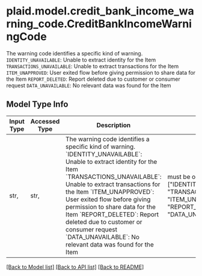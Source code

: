 # plaid.model.credit_bank_income_warning_code.CreditBankIncomeWarningCode

The warning code identifies a specific kind of warning. `IDENTITY_UNAVAILABLE`: Unable to extract identity for the Item `TRANSACTIONS_UNAVAILABLE`: Unable to extract transactions for the Item `ITEM_UNAPPROVED`: User exited flow before giving permission to share data for the Item `REPORT_DELETED`: Report deleted due to customer or consumer request `DATA_UNAVAILABLE`: No relevant data was found for the Item

## Model Type Info
Input Type | Accessed Type | Description | Notes
------------ | ------------- | ------------- | -------------
str,  | str,  | The warning code identifies a specific kind of warning. &#x60;IDENTITY_UNAVAILABLE&#x60;: Unable to extract identity for the Item &#x60;TRANSACTIONS_UNAVAILABLE&#x60;: Unable to extract transactions for the Item &#x60;ITEM_UNAPPROVED&#x60;: User exited flow before giving permission to share data for the Item &#x60;REPORT_DELETED&#x60;: Report deleted due to customer or consumer request &#x60;DATA_UNAVAILABLE&#x60;: No relevant data was found for the Item | must be one of ["IDENTITY_UNAVAILABLE", "TRANSACTIONS_UNAVAILABLE", "ITEM_UNAPPROVED", "REPORT_DELETED", "DATA_UNAVAILABLE", ] 

[[Back to Model list]](../../README.md#documentation-for-models) [[Back to API list]](../../README.md#documentation-for-api-endpoints) [[Back to README]](../../README.md)

